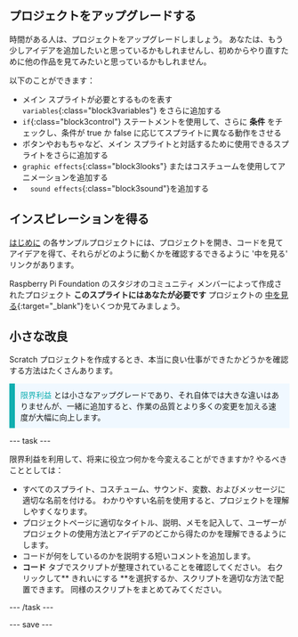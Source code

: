 ## プロジェクトをアップグレードする

時間がある人は、プロジェクトをアップグレードしましょう。 あなたは、もう少しアイデアを追加したいと思っているかもしれませんし、初めからやり直すために他の作品を見てみたいと思っているかもしれません。

以下のことができます：
- メイン スプライトが必要とするものを表す `variables`{:class="block3variables"} をさらに追加する
- `if`{:class="block3control"} ステートメントを使用して、さらに **条件** をチェックし、条件が true か false に応じてスプライトに異なる動作をさせる
- ボタンやおもちゃなど、メイン スプライトと対話するために使用できるスプライトをさらに追加する
- `graphic effects`{:class="block3looks"} またはコスチュームを使用してアニメーションを追加する
- 　`sound effects`{:class="block3sound"}を追加する

## インスピレーションを得る

[はじめに](.) の各サンプルプロジェクトには、プロジェクトを開き、コードを見てアイデアを得て、それらがどのように動くかを確認するできるように '中を見る' リンクがあります。

Raspberry Pi Foundation のスタジオのコミュニティ メンバーによって作成されたプロジェクト **このスプライトにはあなたが必要です** プロジェクトの [中を見る](https://scratch.mit.edu/studios/29722869/){:target="_blank"}をいくつか見てみましょう。

## 小さな改良

Scratch プロジェクトを作成するとき、本当に良い仕事ができたかどうかを確認する方法はたくさんあります。

<p style="border-left: solid; border-width:10px; border-color: #0faeb0; background-color: aliceblue; padding: 10px;">
<span style="color: #0faeb0">限界利益</span> とは小さなアップグレードであり、それ自体では大きな違いはありませんが、一緒に追加すると、作業の品質とより多くの変更を加える速度が大幅に向上します。 
</p>

--- task ---

限界利益を利用して、将来に役立つ何かを今変えることができますか? やるべきこととしては：

+ すべてのスプライト、コスチューム、サウンド、変数、およびメッセージに適切な名前を付ける。 わかりやすい名前を使用すると、プロジェクトを理解しやすくなります。
+ プロジェクトページに適切なタイトル、説明、メモを記入して、ユーザーがプロジェクトの使用方法とアイデアのどこから得たのかを理解できるようにします。
+ コードが何をしているのかを説明する短いコメントを追加します。
+ **コード** タブでスクリプトが整理されていることを確認してください。 右クリックして** きれいにする **を選択するか、スクリプトを適切な方法で配置できます。 同様のスクリプトをまとめてみてください。

--- /task ---

--- save ---

